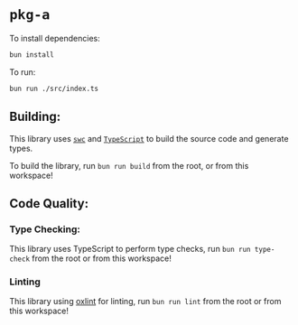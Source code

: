 # `pkg-a`

To install dependencies:

```bash
bun install
```

To run:

```bash
bun run ./src/index.ts
```

## Building:

This library uses [`swc`](https://swc.rs/) and [`TypeScript`](https://www.typescriptlang.org/docs/) to build the source code and generate types.

To build the library, run `bun run build` from the root, or from this workspace!

## Code Quality:

### Type Checking:

This library uses TypeScript to perform type checks, run `bun run type-check` from the root or from this workspace!

### Linting

This library using [oxlint](https://oxc-project.github.io/docs/guide/usage/linter.html) for linting, run `bun run lint` from the root or from this workspace!
